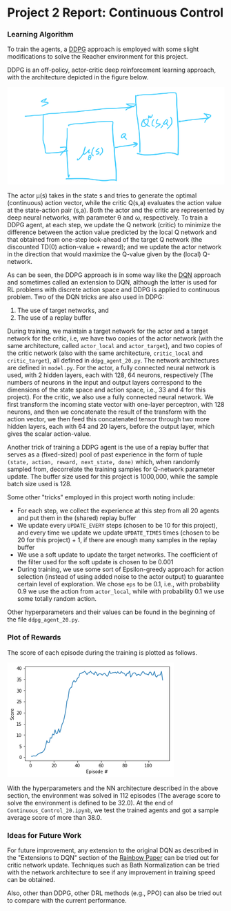 [//]: # (Image References)

[image1]: score-plot.png  "scores during training"

[image2]: DDPG-BD.png  "DDPG block diagram"

# Project 2 Report: Continuous Control

### Learning Algorithm

To train the agents, a [DDPG](https://arxiv.org/abs/1509.02971) approach is employed with some slight modifications to solve the Reacher environment for this project.

DDPG is an off-policy, actor-critic deep reinforcement learning approach, with the architecture depicted in the figure below.

![ddpg diagram][image2]

The actor &#956;(s) takes in the state s and tries to generate the optimal (continuous) action vector, while the critic Q(s,a) evaluates the action value at the state-action pair (s,a). Both the actor and the critic are represented by deep neural networks, with parameter &#952; and &#969;, respectively. To train a DDPG agent, at each step, we update the Q network (critic) to minimize the difference between the action value predicted by the local Q network and that obtained from one-step look-ahead of the target Q network (the discounted TD(0) action-value + reward); and we update the actor network in the direction that would maximize the Q-value given by the (local) Q-network.

As can be seen, the DDPG approach is in some way like the [DQN](https://storage.googleapis.com/deepmind-media/dqn/DQNNaturePaper.pdf) approach and sometimes called an extension to DQN, although the latter is used for RL problems with discrete action space and DDPG is applied to continuous problem. Two of the DQN tricks are also used in DDPG:
1. The use of target networks, and
2. The use of a replay buffer  

During training, we maintain a target network for the actor and a target network for the critic, i.e, we have two copies of the actor network (with the same architecture, called `actor_local` and `actor_target`), and two copies of the critic network (also with the same architecture, `critic_local` and `critic_target`), all defined in `ddpg_agent_20.py`. The network architectures are defined in `model.py`. For the actor, a fully connected neural network is used, with 2 hidden layers, each with 128, 64 neurons, respectively (The numbers of neurons in the input and output layers correspond to the dimensions of the state space and action space, i.e., 33 and 4 for this project). For the critic, we also use a fully connected neural network. We first transform the incoming state vector with one-layer perceptron, with 128 neurons, and then we concatenate the result of the transform with the action vector, we then feed this concatenated tensor through two more hidden layers, each with 64 and 20 layers, before the output layer, which gives the scalar action-value.

Another trick of training a DDPG agent is the use of a replay buffer that serves as a (fixed-sized) pool of past experience in the form of tuple `(state, action, reward, next_state, done)` which, when randomly sampled from, decorrelate the training samples for Q-network parameter update. The buffer size used for this project is 1000,000, while the sample batch size used is 128.

Some other "tricks" employed in this project worth noting include:
- For each step, we collect the experience at this step from all 20 agents and put them in the (shared) replay buffer
- We update every `UPDATE_EVERY` steps (chosen to be 10 for this project), and every time we update we update `UPDATE_TIMES` times (chosen to be 20 for this project) + 1, if there are enough many samples in the replay buffer
- We use a soft update to update the target networks. The coefficient of the filter used for the soft update is chosen to be 0.001
- During training, we use some sort of Epsilon-greedy approach for action selection (instead of using added noise to the actor output) to guarantee certain level of exploration. We chose `eps` to be 0.1, i.e., with probability 0.9 we use the action from `actor_local`, while with probability 0.1 we use some totally random action.

Other hyperparameters and their values can be found in the beginning of the file `ddpg_agent_20.py`.

### Plot of Rewards

The score of each episode during the training is plotted as follows.  

![score v.s episode][image1]

With the hyperparameters and the NN architecture described in the above section, the environment was solved in 112 episodes	(The average score to solve the environment is defined to be 32.0).
At the end of `Continuous_Control_20.ipynb`, we test the trained agents and got a sample average score of more than 38.0.

### Ideas for Future Work

For future improvement, any extension to the original DQN as described in the "Extensions to DQN" section of the [Rainbow Paper](https://arxiv.org/pdf/1710.02298.pdf) can be tried out for critic network update. Techniques such as Bath Normalization can be tried with the network architecture to see if any improvement in training speed can be obtained.

Also, other than DDPG, other DRL methods (e.g., PPO) can also be tried out to compare with the current performance.
